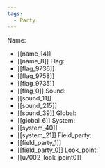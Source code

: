 ```yaml
---
tags:
  - Party
---
```

Name:
- [[name_14]]
- [[name_8]]
Flag:
- [[flag_9736]]
- [[flag_9758]]
- [[flag_9735]]
- [[flag_0]]
Sound:
- [[sound_11]]
- [[sound_215]]
- [[sound_39]]
Global:
- [[global_6]]
System:
- [[system_40]]
- [[system_21]]
Field_party:
- [[field_party_1]]
- [[field_party_0]]
Look_point:
- [[u7002_look_point0]]
